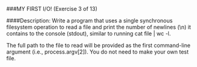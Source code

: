 ###MY FIRST I/O! (Exercise 3 of 13)

####Description:
Write a program that uses a single synchronous filesystem operation to
read a file and print the number of newlines (\n) it contains to the
console (stdout), similar to running cat file | wc -l.

The full path to the file to read will be provided as the first
command-line argument (i.e., process.argv[2]). You do not need to make
your own test file.
